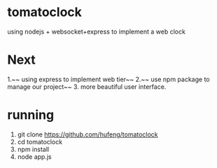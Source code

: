 tomatoclock
===========

using nodejs + websocket+express to implement a web clock

Next
===========
1.~~ using express to implement web tier~~
2.~~ use npm package to manage our project~~
3. more beautiful user interface.

running
===========
1. git clone https://github.com/hufeng/tomatoclock
2. cd tomatoclock
3. npm install
4. node app.js 

